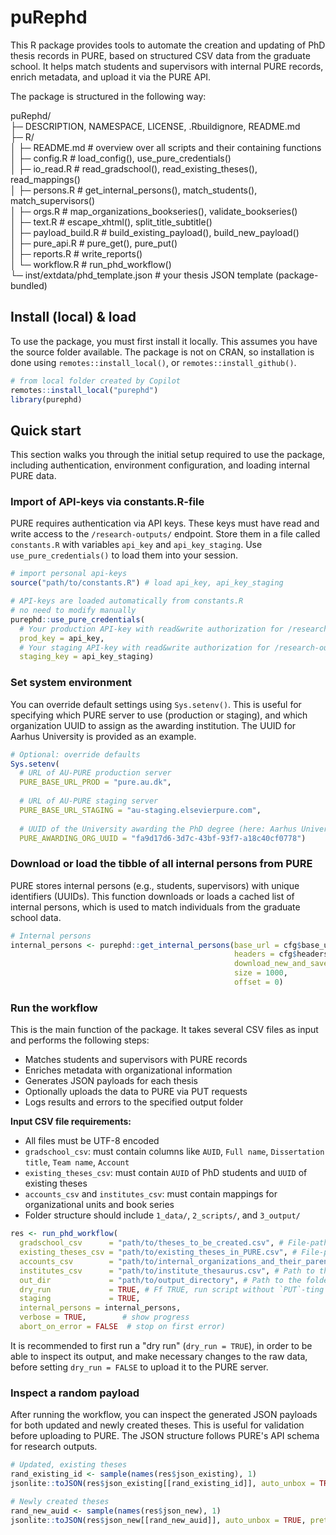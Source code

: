 # puRephd

This R package provides tools to automate the creation and updating of PhD thesis records in PURE, based on structured CSV data from the graduate school. It helps match students and supervisors with internal PURE records, enrich metadata, and upload it via the PURE API.

The package is structured in the following way:

puRephd/  
├─ DESCRIPTION, NAMESPACE, LICENSE, .Rbuildignore, README.md  
├─ R/  
│  ├─ README.md                    # overview over all scripts and their containing functions  
│  ├─ config.R                     # load_config(), use_pure_credentials()  
│  ├─ io_read.R                    # read_gradschool(), read_existing_theses(), read_mappings()  
│  ├─ persons.R                    # get_internal_persons(), match_students(), match_supervisors()  
│  ├─ orgs.R                       # map_organizations_bookseries(), validate_bookseries()  
│  ├─ text.R                       # escape_xhtml(), split_title_subtitle()  
│  ├─ payload_build.R              # build_existing_payload(), build_new_payload()  
│  ├─ pure_api.R                   # pure_get(), pure_put()  
│  ├─ reports.R                    # write_reports()  
│  └─ workflow.R                   # run_phd_workflow()  
└─ inst/extdata/phd_template.json  # your thesis JSON template (package-bundled)  


## Install (local) & load

To use the package, you must first install it locally. This assumes you have the source folder available. The package is not on CRAN, so installation is done using `remotes::install_local()`, or `remotes::install_github()`.

```r
# from local folder created by Copilot
remotes::install_local("purephd")
library(purephd)
```


## Quick start

This section walks you through the initial setup required to use the package, including authentication, environment configuration, and loading internal PURE data.

### Import of API-keys via constants.R-file

PURE requires authentication via API keys. These keys must have read and write access to the `/research-outputs/` endpoint. Store them in a file called `constants.R` with variables `api_key` and `api_key_staging`. Use `use_pure_credentials()` to load them into your session.

```r
# import personal api-keys
source("path/to/constants.R") # load api_key, api_key_staging

# API-keys are loaded automatically from constants.R
# no need to modify manually
purephd::use_pure_credentials(
  # Your production API-key with read&write authorization for /research-outputs/
  prod_key = api_key, 
  # Your staging API-key with read&write authorization for /research-outputs/
  staging_key = api_key_staging)
```

### Set system environment

You can override default settings using `Sys.setenv()`. This is useful for specifying which PURE server to use (production or staging), and which organization UUID to assign as the awarding institution. The UUID for Aarhus University is provided as an example.

```r
# Optional: override defaults
Sys.setenv(
  # URL of AU-PURE production server
  PURE_BASE_URL_PROD = "pure.au.dk", 
  
  # URL of AU-PURE staging server
  PURE_BASE_URL_STAGING = "au-staging.elsevierpure.com", 
  
  # UUID of the University awarding the PhD degree (here: Aarhus University, AU)
  PURE_AWARDING_ORG_UUID = "fa9d17d6-3d7c-43bf-93f7-a18c40cf0778") 
```

### Download or load the tibble of all internal persons from PURE

PURE stores internal persons (e.g., students, supervisors) with unique identifiers (UUIDs). This function downloads or loads a cached list of internal persons, which is used to match individuals from the graduate school data.

```r
# Internal persons
internal_persons <- purephd::get_internal_persons(base_url = cfg$base_url, 
                                                  headers = cfg$headers, 
                                                  download_new_and_save = FALSE, # set to false, if you've run it with TRUE before and the .RDS-file exists in your ./1_data/ folder
                                                  size = 1000,
                                                  offset = 0)
```
### Run the workflow

This is the main function of the package. It takes several CSV files as input and performs the following steps:

- Matches students and supervisors with PURE records
- Enriches metadata with organizational information
- Generates JSON payloads for each thesis
- Optionally uploads the data to PURE via PUT requests
- Logs results and errors to the specified output folder

**Input CSV file requirements:**

- All files must be UTF-8 encoded
- `gradschool_csv`: must contain columns like `AUID`, `Full name`, `Dissertation title`, `Team name`, `Account`
- `existing_theses_csv`: must contain `AUID` of PhD students and `UUID` of existing theses
- `accounts_csv` and `institutes_csv`: must contain mappings for organizational units and book series
- Folder structure should include `1_data/`, `2_scripts/`, and `3_output/`

```r
res <- run_phd_workflow(
  gradschool_csv      = "path/to/theses_to_be_created.csv", # File-path to the .csv file (UTF-8 encoded) provided by the graduate school with all newly awarded PhD titles.
  existing_theses_csv = "path/to/existing_theses_in_PURE.csv", # File-path to the .csv file from a PURE-report listing all existing PhD theses in PURE together with their UUIDs.
  accounts_csv        = "path/to/internal_organizations_and_their_parents.csv", # Path to CSV-file linking internal organizations and their parent organizations.
  institutes_csv      = "path/to/institute_thesaurus.csv", # Path to thesaurus file linking internal organizations with organization names as provided by the graduate school.
  out_dir             = "path/to/output_directory", # Path to the folder, where the logging-files, etc. of this project should be stored. Will be created, if non-existing.
  dry_run             = TRUE, # Ff TRUE, run script without `PUT`-ting theses to PURE.
  staging             = TRUE,
  internal_persons = internal_persons,
  verbose = TRUE,        # show progress
  abort_on_error = FALSE  # stop on first error)
```

It is recommended to first run a "dry run" (`dry_run = TRUE`), in order to be able to inspect its output, and make necessary changes to the raw data, before setting `dry_run = FALSE` to upload it to the PURE server.

### Inspect a random payload


After running the workflow, you can inspect the generated JSON payloads for both updated and newly created theses. This is useful for validation before uploading to PURE. The JSON structure follows PURE's API schema for research outputs.

```r
# Updated, existing theses
rand_existing_id <- sample(names(res$json_existing), 1)
jsonlite::toJSON(res$json_existing[[rand_existing_id]], auto_unbox = TRUE, pretty = TRUE)

# Newly created theses
rand_new_auid <- sample(names(res$json_new), 1)
jsonlite::toJSON(res$json_new[[rand_new_auid]], auto_unbox = TRUE, pretty = TRUE)

```
